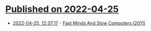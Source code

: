 # [Published on 2022-04-25](index.md)

* [2022-04-25, 12:37:17](https://news.ycombinator.com/item?id=31153572) - [Fast Minds And Slow Computers (2011)](https://www.lesswrong.com/posts/HeT2pjiN4zaFY976W/fast-minds-and-slow-computers)
